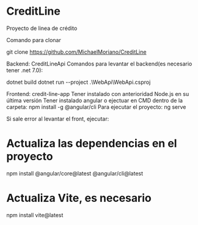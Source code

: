 # CreditLine
Proyecto de linea de crédito

Comando para clonar

git clone https://github.com/MichaelMoriano/CreditLine

Backend: CreditLineApi
Comandos para levantar el backend(es necesario tener .net 7.0): 

dotnet build
dotnet run --project .\WebApi\WebApi.csproj

Frontend: credit-line-app
Tener instalado con anterioridad Node.js en su última versión
Tener instalado angular o ejectuar en CMD dentro de la carpeta: npm install -g @angular/cli
Para ejecutar el proyecto: ng serve

Si sale error al levantar el front, ejecutar:
# Actualiza las dependencias en el proyecto
npm install @angular/core@latest @angular/cli@latest

# Actualiza Vite, es necesario
npm install vite@latest
